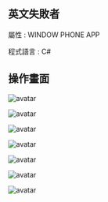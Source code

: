 
## 英文失敗者

屬性 : WINDOW PHONE APP 

程式語言 : C#

## 操作畫面
![avatar](./image/05.png)

![avatar](./image/01.png)

![avatar](./image/02.png)

![avatar](./image/03.png)

![avatar](./image/04.png)

![avatar](./image/06.png)

![avatar](./image/07.png)